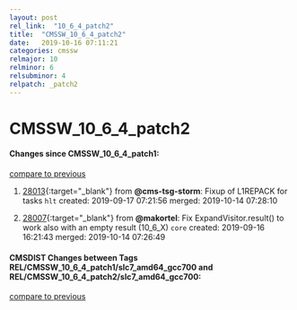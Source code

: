 ```yaml
---
layout: post
rel_link:  "10_6_4_patch2"
title:  "CMSSW_10_6_4_patch2"
date:   2019-10-16 07:11:21
categories: cmssw
relmajor: 10
relminor: 6
relsubminor: 4
relpatch: _patch2
---
```


# CMSSW_10_6_4_patch2
#### Changes since CMSSW_10_6_4_patch1:
[compare to previous](https://github.com/cms-sw/cmssw/compare/CMSSW_10_6_4_patch1...CMSSW_10_6_4_patch2)



1. [28013](http://github.com/cms-sw/cmssw/pull/28013){:target="_blank"}  from **@cms-tsg-storm**: Fixup of L1REPACK for tasks `hlt`  created: 2019-09-17 07:21:56 merged: 2019-10-14 07:28:10



2. [28007](http://github.com/cms-sw/cmssw/pull/28007){:target="_blank"}  from **@makortel**: Fix ExpandVisitor.result() to work also with an empty result (10_6_X) `core`  created: 2019-09-16 16:21:43 merged: 2019-10-14 07:26:49



#### CMSDIST Changes between Tags REL/CMSSW_10_6_4_patch1/slc7_amd64_gcc700 and REL/CMSSW_10_6_4_patch2/slc7_amd64_gcc700:
[compare to previous](https://github.com/cms-sw/cmsdist/compare/REL/CMSSW_10_6_4_patch1/slc7_amd64_gcc700...REL/CMSSW_10_6_4_patch2/slc7_amd64_gcc700)



